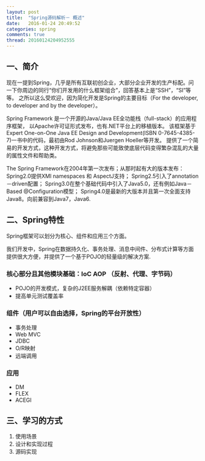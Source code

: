 ```yaml
---
layout: post
title:  "Spring源码解析－ 概述"
date:   2016-01-24 20:49:52
categories: spring
comments: true
thread: 20160124204952555
---
```


## 一、简介
现在一提到Spring，几乎是所有互联初创企业，大部分企业开发的生产标配。问一下你周边的同行“你们开发用的什么框架组合”，回答基本上是“SSH”，“SI”等等。
之所以这么受欢迎，因为简化开发是Spring的主要目标（For the developer, to developer and by the developer）。

Spring Framework 是一个开源的Java/Java EE全功能栈（full-stack）的应用程序框架， 以Apache许可证形式发布，也有.NET平台上的移植版本。
该框架基于Expert One-on-One Java EE Design and Development(ISBN 0-7645-4385-7)一书中的代码，最初由Rod Johnson和Juergen Hoeller等开发。
提供了一个简易的开发方式，这种开发方式，将避免那些可能致使底层代码变得繁杂混乱的大量的属性文件和帮助类。

The Spring Framework在2004年第一次发布；从那时起有大的版本发布：
Spring2.0提供XMl namespaces 和 AspectJ支持；
Spring2.5引入了annotation－driven配置；
Spring3.0在整个基础代码中引入了Java5.0，还有例如Java－Based @Configuration模型；
Spring4.0是最新的大版本并且第一次全面支持Java8。向前兼容到Java7，Java6.


## 二、Spring特性
Spring框架可以划分为核心、组件和应用三个方面。

我们开发中，Spring在数据持久化、事务处理、消息中间件、分布式计算等方面提供很大方便，并提供了一个基于POJO的轻量级的解决方案.

### 核心部分且其他模块基础：IoC AOP  （反射、代理、字节码）
- POJO的开发模式，复杂的J2EE服务解耦（依赖特定容器）
- 提高单元测试覆盖率

### 组件（用户可以自由选择，Spring的平台开放性）
- 事务处理
- Web MVC
- JDBC
- O/R映射
- 远端调用

### 应用
- DM
- FLEX
- ACEGI

## 三、学习的方式
1. 使用场景
2. 设计和实现过程
3. 源码实现
